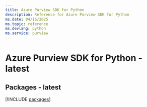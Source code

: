 ```yaml
---
title: Azure Purview SDK for Python
description: Reference for Azure Purview SDK for Python
ms.date: 04/16/2025
ms.topic: reference
ms.devlang: python
ms.service: purview
---
```

# Azure Purview SDK for Python - latest
## Packages - latest
[!INCLUDE [packages](purview-index.md)]